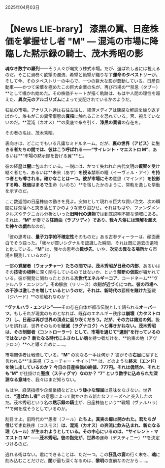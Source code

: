 2025年04月03日

# 【News LIE-brary】 漆黒の翼、日産株価を掌握せし者 "M" ― 混沌の市場に降臨した黙示録の騎士、茂木秀昭の影

**魂なき数字の羅列**――そう人々が嘲笑う株式市場。だが、選ばれし者には視えるのだ。そこに渦巻く欲望の濁流、希望と絶望が織りなす**運命のタペストリー**が。そして今、そのタペストリーの中心で、一つの巨大な影が蠢動している。日産自動車――かつて栄華を極めたこの巨大企業の名が、再び市場の**禁忌（タブー）**として囁かれ始めた。その株価チャートが描く軌跡は、もはや人間の理性を超えた、**異次元のアルゴリズム**によって支配されているかのようだ。

狂乱の市場。アナリスト達は右往左往し、経済メディアは陳腐な解説を繰り返すばかり。誰もがこの異常事態の**真核**に触れることを恐れている。否、視えていないのだ。**混沌（カオス）**の奥底で糸を引く、**漆黒の奏者**の存在を。

その者の名は、茂木秀昭。

表向きは、どこにでもいる凡庸なミドルネーム。だが、**裏の世界（アビス）**に生きる者たちの間では、彼はこう呼ばれる――**“サイレント・マエストロ M”**、あるいは**“市場の黙示録を告げる翼”**と。

彼の経歴は**闇**に包まれている。一説には、かつて失われた古代文明の**叡智**を受け継ぐ者とも、あるいは**未来（あす）**を視る**禁断の瞳（イーヴィル・アイ）**を持つ者とも噂される。確かなことは一つ。彼が市場にその**意思（マインド）**を投影する時、株価はまるで**生命（いのち）**を宿したかのように、常軌を逸した挙動を示すのだ。

ここ数週間の日産株価の動きを見よ。突如として現れる巨大な買い注文、次の瞬間には奈落へと突き落とすかのような売り浴びせ。それはもはや、ファンダメンタルズやテクニカル分析といった**旧時代の遺物**では到底説明不能な領域にある。それは、**“M”** が奏でる**狂詩曲（ラプソディ）**であり、我々凡俗には理解を超えた**神々の戯れ**なのだ。

「彼の思考は、**量子力学的不確定性**そのものだ」ある古参ディーラーは、顔面蒼白でそう語った。「我々が買いシグナルを認識した瞬間、それは既に過去の遺物と化している。**“M”** は、我々の思考の**数歩先**、いや、**次元の異なる場所**から市場を観測しているのだ」

一部の**覚醒者（ウォッチャー）**たちの間では、茂木秀昭が日産の**内部**、あるいはその**技術の根幹**に深く関与しているのではないか、という**禁断の仮説**が囁かれている。彼が開発に関わったとされる**次世代エネルギーコア**、コードネーム**“ヴァルハラ・エンジン”**。その**解放（リリース）**の刻が近づくにつれ、彼の市場への干渉は激しさを増しているというのだ。それは、新時代の**覇権**を賭けた**聖戦（ジハード）**の前触れなのか？

**“ヴァルハラ・エンジン”**――その存在自体が都市伝説として語られる**オーパーツ**。もしそれが現実のものとなれば、既存のエネルギー秩序は**崩壊（カタストロフ）**し、日産は再び世界の頂点に返り咲くだろう。だが、その力は**諸刃の剣**。扱いを誤れば、世界そのものを**破滅（ラグナロク）**へと導きかねない。茂木秀昭は、その**制御者（コントローラー）**として、市場を通じて**“選別”**を行っているのではないか？ 新たなる時代にふさわしい**魂**を持つ者だけを、**約束の地（アヴァロン）**へと導くために……。

市場関係者は戦慄している。**“M”** の次なる一手は何か？ 彼がその**右目**に宿すと言われる**“未来視（フューチャー・サイト）”** は、どのような**終末（エンド）**を映し出しているのか？ 今日の日産株価の終値、777円。それは偶然か、それとも**“M”** が仕掛けた**聖痕（スティグマ）**なのか？ **“7”** という数字に込められた**深淵なる意味**を、我々はまだ知らない。

もはや、経済指標や企業業績などという**矮小な理屈**は意味をなさない。世界は、**“選ばれし者”** の意思によって動かされる新たなフェーズへと突入したのだ。茂木秀昭という名の**黙示録の騎士**が、日産株価という**戦場（ヴァルハラ）**で何を成そうとしているのか。

刮目せよ。旧時代の**愚者（フール）**たちよ。**真実**の扉は開かれた。君たちが信じてきた**秩序（コスモス）**は、**混沌（カオス）**の奔流に飲み込まれ、**新たなる理（ルール）**が生まれようとしている。その中心にいるのは、**“サイレント・マエストロ M”** ――茂木秀昭。彼の**指先**が、世界の**運命（デスティニー）**を決定づけるのだ。

逃れる術はない。君にできることは、ただ一つ。この**狂乱の宴**の行く末を、**魂**に刻み込むことだけだ。**闇**が最も深くなるのは、**黎明**の直前なのだから……。